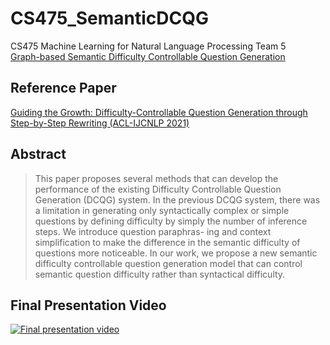 # CS475_SemanticDCQG

CS475 Machine Learning for Natural Language Processing Team 5 \
[Graph-based Semantic Difficulty Controllable Question Generation](CS475_NLP_Final_Report.pdf)

## Reference Paper
[Guiding the Growth: Difficulty-Controllable Question Generation through Step-by-Step Rewriting (ACL-IJCNLP 2021)](https://arxiv.org/abs/2105.11698)

## Abstract

>This paper proposes several methods that can develop the performance of the existing Difficulty Controllable Question Generation (DCQG) system. In the previous DCQG system, there was a limitation in generating only syntactically complex or simple questions by defining difficulty by simply the number of inference steps. We introduce question paraphras- ing and context simplification to make the difference in the semantic difficulty of questions more noticeable. In our work, we propose a new semantic difficulty controllable question generation model that can control semantic question difficulty rather than syntactical difficulty.

## Final Presentation Video
[![Final presentation video](https://img.youtube.com/vi/au-ftOHFKE8/0.jpg)](https://youtu.be/au-ftOHFKE8)
